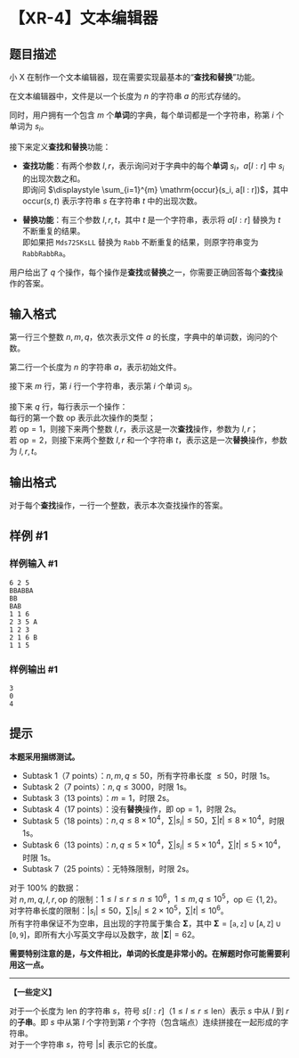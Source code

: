 # 【XR-4】文本编辑器

## 题目描述

小 X 在制作一个文本编辑器，现在需要实现最基本的“**查找和替换**”功能。

在文本编辑器中，文件是以一个长度为 $n$ 的字符串 $a$ 的形式存储的。

同时，用户拥有一个包含 $m$ 个**单词**的字典，每个单词都是一个字符串，称第 $i$ 个单词为 $s_i$。

接下来定义**查找和替换**功能：

- **查找功能**：有两个参数 $l, r$，表示询问对于字典中的每个**单词** $s_i$，$a[l : r]$ 中 $s_i$ 的出现次数之和。  
即询问 $\displaystyle \sum_{i=1}^{m} \mathrm{occur}(s_i, a[l : r])$，其中 $\mathrm{occur}(s, t)$ 表示字符串 $s$ 在字符串 $t$ 中的出现次数。

- **替换功能**：有三个参数 $l, r, t$，其中 $t$ 是一个字符串，表示将 $a[l : r]$ 替换为 $t$ 不断重复的结果。  
即如果把 $\texttt{Mds72SKsLL}$ 替换为 $\texttt{Rabb}$ 不断重复的结果，则原字符串变为 $\texttt{RabbRabbRa}$。

用户给出了 $q$ 个操作，每个操作是**查找**或**替换**之一，你需要正确回答每个**查找**操作的答案。

## 输入格式

第一行三个整数 $n, m, q$，依次表示文件 $a$ 的长度，字典中的单词数，询问的个数。

第二行一个长度为 $n$ 的字符串 $a$，表示初始文件。

接下来 $m$ 行，第 $i$ 行一个字符串，表示第 $i$ 个单词 $s_i$。

接下来 $q$ 行，每行表示一个操作：  
每行的第一个数 $\mathrm{op}$ 表示此次操作的类型；  
若 $\mathrm{op} = 1$，则接下来两个整数 $l, r$，表示这是一次**查找**操作，参数为 $l, r$；  
若 $\mathrm{op} = 2$，则接下来两个整数 $l, r$ 和一个字符串 $t$，表示这是一次**替换**操作，参数为 $l, r, t$。

## 输出格式

对于每个**查找**操作，一行一个整数，表示本次查找操作的答案。

## 样例 #1

### 样例输入 #1
```
6 2 5
BBABBA
BB
BAB
1 1 6
2 3 5 A
1 2 3
2 1 6 B
1 1 5
```

### 样例输出 #1

```
3
0
4
```

## 提示

**本题采用捆绑测试。**

- Subtask 1（7 points）：$n, m, q \le 50$，所有字符串长度 $\le 50$，时限 $1\text{s}$。
- Subtask 2（7 points）：$n, q \le 3000$，时限 $1\text{s}$。
- Subtask 3（13 points）：$m = 1$，时限 $2\text{s}$。
- Subtask 4（17 points）：没有**替换**操作，即 $\mathrm{op} = 1$，时限 $2\text{s}$。
- Subtask 5（18 points）：$n, q \le 8 \times 10^4$，$\displaystyle \sum |s_i| \le 50$，$\displaystyle \sum |t| \le 8 \times 10^4$，时限 $1\text{s}$。
- Subtask 6（13 points）：$n, q \le 5\times 10^4$，$\displaystyle \sum |s_i| \le 5\times 10^4$，$\displaystyle \sum |t| \le 5\times 10^4$，时限 $1\text{s}$。
- Subtask 7（25 points）：无特殊限制，时限 $2\text{s}$。

对于 $100\%$ 的数据：  
对 $n, m, q, l, r, \mathrm{op}$ 的限制：$1 \le l \le r \le n \le 10^6$，$1 \le m, q \le 10^5$，$\mathrm{op} \in \{ 1, 2 \}$。  
对字符串长度的限制：$|s_i| \le 50$，$\displaystyle \sum |s_i| \le 2 \times 10^5$，$\displaystyle \sum |t| \le 10^6$。  
所有字符串保证不为空串，且出现的字符属于集合 $\mathbf{\Sigma}$，其中 $\mathbf{\Sigma} = [\texttt a, \texttt z] \cup [\texttt A, \texttt Z] \cup [\texttt 0, \texttt 9]$，即所有大小写英文字母以及数字，故 $|\mathbf{\Sigma}| = 62$。

**需要特别注意的是，与文件相比，单词的长度是非常小的。在解题时你可能需要利用这一点。**

----

**【一些定义】**

对于一个长度为 $\mathrm{len}$ 的字符串 $s$，符号 $s[l : r]$（$1 \le l \le r \le \mathrm{len}$）表示 $s$ 中从 $l$ 到 $r$ 的**子串**。即 $s$ 中从第 $l$ 个字符到第 $r$ 个字符（包含端点）连续拼接在一起形成的字符串。  
对于一个字符串 $s$，符号 $|s|$ 表示它的长度。
